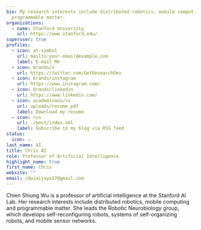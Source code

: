 ```yaml
---
bio: My research interests include distributed robotics, mobile computing and
  programmable matter.
organizations:
  - name: Stanford University
    url: https://www.stanford.edu/
superuser: true
profiles:
  - icon: at-symbol
    url: mailto:your-email@example.com
    label: E-mail Me
  - icon: brands/x
    url: https://twitter.com/GetResearchDev
  - icon: brands/instagram
    url: https://www.instagram.com/
  - icon: brands/linkedin
    url: https://www.linkedin.com/
  - icon: academicons/cv
    url: uploads/resume.pdf
    label: Download my resume
  - icon: rss
    url: ./post/index.xml
    label: Subscribe to my blog via RSS feed
status:
  icon: ☕️
last_name: AI
title: Chris AI
role: Professor of Artificial Intelligence
highlight_name: true
first_name: Chris
website: ""
email: cdwiwijaya17@gmail.com
---
```


Chien Shiung Wu is a professor of artificial intelligence at the Stanford AI Lab. Her research interests include
distributed robotics, mobile computing and programmable matter. She leads the Robotic Neurobiology group, which develops
self-reconfiguring robots, systems of self-organizing robots, and mobile sensor networks.
